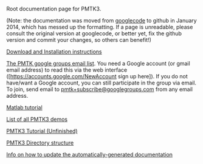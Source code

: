 Root documentation page for PMTK3.

(Note: the documentation was moved from
<a href="https://code.google.com/p/pmtk3/w/list">googlecode</a>
to github in January 2014, which has messed up the formatting.
If a page is unreadable, please consult the original version
at googlecode, or better yet, fix the github version and commit your changes, so others can benefit!)


<a href="https://github.com/probml/pmtk3/wiki/installation">Download and Installation instructions</a>

<a href="http://groups.google.com/group/pmtk">The PMTK google groups email list</a>.
You need a Google account (or gmail email address) to read this via the web interface ([https://accounts.google.com/NewAccount sign up here]). If you do not have/want a Google account, you can still participate in the group via email. To join, send email to pmtk+subscribe@googlegroups.com from any email address.

<a href="https://github.com/probml/ubcmatlabguide">Matlab tutorial</a>

<a href="https://github.com/probml/pmtk3/wiki/Demos">List of all PMTK3 demos</a>

<a href="https://github.com/probml/pmtk3/wiki/Tutorial">PMTK3 Tutorial (Unfinished)</a>

 <a href="https://github.com/probml/pmtk3/wiki/dirStructure">PMTK3 Directory structure</a>

  <a href="https://github.com/probml/pmtk3/wiki/updatingDocumentation"> Info on how to update the automatically-generated documentation</a>

